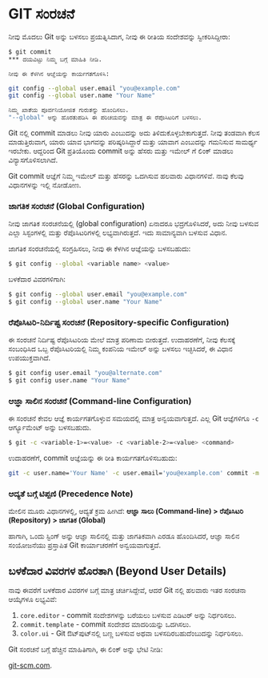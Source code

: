 # GIT ಸಂರಚನೆ

ನೀವು ಮೊದಲು Git ಅನ್ನು ಬಳಸಲು ಪ್ರಯತ್ನಿಸಿದಾಗ, ನೀವು ಈ ರೀತಿಯ ಸಂದೇಶವನ್ನು ಸ್ವೀಕರಿಸಿದ್ದೀರಾ:

```bash
$ git commit
*** ದಯವಿಟ್ಟು ನಿಮ್ಮ ಬಗ್ಗೆ ಮಾಹಿತಿ ನೀಡಿ.

ನೀವು ಈ ಕೆಳಗಿನ ಆಜ್ಞೆಯನ್ನು ಕಾರ್ಯಗತಗೊಳಿಸಿ:

git config --global user.email "you@example.com"
git config --global user.name "Your Name"

ನಿಮ್ಮ ಖಾತೆಯ ಪೂರ್ವನಿಯೋಜಿತ ಗುರುತನ್ನು ಹೊಂದಿಸಲು.
"--global" ಅನ್ನು ಹೊರತುಪಡಿಸಿ ಈ ಪರಿಚಯವನ್ನು ಮಾತ್ರ ಈ ರೆಪೊಸಿಟರಿಗೆ ಬಳಸಲು.
```

Git ನಲ್ಲಿ commit ಮಾಡಲು ನೀವು ಯಾರು ಎಂಬುದನ್ನು ಅದು ತಿಳಿದುಕೊಳ್ಳಬೇಕಾಗುತ್ತದೆ. ನೀವು ತಂಡವಾಗಿ ಕೆಲಸ ಮಾಡುತ್ತಿರುವಾಗ, ಯಾರು ಯಾವ ಭಾಗವನ್ನು ಪರಿಷ್ಕರಿಸಿದ್ದಾರೆ ಮತ್ತು ಯಾವಾಗ ಎಂಬುದನ್ನು ಗಮನಿಸುವ ಸಾಮರ್ಥ್ಯ ಇರಬೇಕು. ಆದ್ದರಿಂದ Git ಪ್ರತಿಯೊಂದು commit ಅನ್ನು ಹೆಸರು ಮತ್ತು ಇಮೇಲ್ ಗೆ ಲಿಂಕ್ ಮಾಡಲು ವಿನ್ಯಾಸಗೊಳಿಸಲಾಗಿದೆ.

Git commit ಆಜ್ಞೆಗೆ ನಿಮ್ಮ ಇಮೇಲ್ ಮತ್ತು ಹೆಸರನ್ನು ಒದಗಿಸುವ ಹಲವಾರು ವಿಧಾನಗಳಿವೆ. ನಾವು ಕೆಲವು ವಿಧಾನಗಳನ್ನು ಇಲ್ಲಿ ನೋಡೋಣ.

### ಜಾಗತಿಕ ಸಂರಚನೆ (Global Configuration)

ನೀವು ಜಾಗತಿಕ ಸಂರಚನೆಯಲ್ಲಿ (global configuration) ಏನಾದರೂ ಭದ್ರಗೊಳಿಸಿದರೆ, ಅದು ನೀವು ಬಳಸುವ ಎಲ್ಲಾ ಸಿಸ್ಟಂಗಳಲ್ಲಿ ಮತ್ತು ರೆಪೊಸಿಟರಿಗಳಲ್ಲಿ ಲಭ್ಯವಾಗಿರುತ್ತದೆ. ಇದು ಸಾಮಾನ್ಯವಾಗಿ ಬಳಸುವ ವಿಧಾನ.

ಜಾಗತಿಕ ಸಂರಚನೆಯಲ್ಲಿ ಸಂಗ್ರಹಿಸಲು, ನೀವು ಈ ಕೆಳಗಿನ ಆಜ್ಞೆಯನ್ನು ಬಳಸಬಹುದು:

```bash
$ git config --global <variable name> <value>
```

ಬಳಕೆದಾರ ವಿವರಗಳಿಗಾಗಿ:

```bash
$ git config --global user.email "you@example.com"
$ git config --global user.name "Your Name"
```

### ರೆಪೊಸಿಟರಿ-ನಿರ್ದಿಷ್ಟ ಸಂರಚನೆ (Repository-specific Configuration)

ಈ ಸಂರಚನೆ ನಿರ್ದಿಷ್ಟ ರೆಪೊಸಿಟರಿಯ ಮೇಲೆ ಮಾತ್ರ ಪರಿಣಾಮ ಬೀರುತ್ತದೆ. ಉದಾಹರಣೆಗೆ, ನೀವು ಕೆಲಸಕ್ಕೆ ಸಂಬಂಧಿಸಿದ ಒಬ್ಬ ರೆಪೊಸಿಟರಿಯಲ್ಲಿ ನಿಮ್ಮ ಕಂಪನಿಯ ಇಮೇಲ್ ಅನ್ನು ಬಳಸಲು ಇಚ್ಛಿಸಿದರೆ, ಈ ವಿಧಾನ ಉಪಯುಕ್ತವಾಗಿದೆ.

```bash
$ git config user.email "you@alternate.com"
$ git config user.name "Your Name"
```

### ಆಜ್ಞಾ ಸಾಲಿನ ಸಂರಚನೆ (Command-line Configuration)

ಈ ಸಂರಚನೆ ಕೇವಲ ಆಜ್ಞೆ ಕಾರ್ಯಗತಗೊಳ್ಳುವ ಸಮಯದಲ್ಲಿ ಮಾತ್ರ ಅನ್ವಯವಾಗುತ್ತದೆ. ಎಲ್ಲ Git ಆಜ್ಞೆಗಳಿಗೂ `-c` ಆರ್ಗ್ಯೂಮೆಂಟ್ ಅನ್ನು ಬಳಸಬಹುದು.

```bash
$ git -c <variable-1>=<value> -c <variable-2>=<value> <command>
```

ಉದಾಹರಣೆಗೆ, commit ಆಜ್ಞೆಯನ್ನು ಈ ರೀತಿ ಕಾರ್ಯಗತಗೊಳಿಸಬಹುದು:

```bash
git -c user.name='Your Name' -c user.email='you@example.com' commit -m "Your commit message"
```

### ಆದ್ಯತೆ ಬಗ್ಗೆ ಟಿಪ್ಪಣಿ (Precedence Note)

ಮೇಲಿನ ಮೂರು ವಿಧಾನಗಳಲ್ಲಿ, ಆದ್ಯತೆ ಕ್ರಮ ಹೀಗಿದೆ: **ಆಜ್ಞಾ ಸಾಲು (Command-line) > ರೆಪೊಸಿಟರಿ (Repository) > ಜಾಗತಿಕ (Global)**

ಹಾಗಾಗಿ, ಒಂದು ಸ್ಟಿಂಗ್ ಅನ್ನು ಆಜ್ಞಾ ಸಾಲಿನಲ್ಲಿ ಮತ್ತು ಜಾಗತಿಕವಾಗಿ ಎರಡೂ ಹೊಂದಿಸಿದರೆ, ಆಜ್ಞಾ ಸಾಲಿನ ಸಂಯೋಜನೆಯು ಪ್ರಸ್ತಾಪಿತ Git ಕಾರ್ಯಾಚರಣೆಗೆ ಅನ್ವಯವಾಗುತ್ತದೆ.

## ಬಳಕೆದಾರ ವಿವರಗಳ ಹೊರತಾಗಿ (Beyond User Details)

ನಾವು ಈವರೆಗೆ ಬಳಕೆದಾರ ವಿವರಗಳ ಬಗ್ಗೆ ಮಾತ್ರ ಚರ್ಚಿಸಿದ್ದೇವೆ, ಆದರೆ Git ನಲ್ಲಿ ಹಲವಾರು ಇತರ ಸಂರಚನಾ ಆಯ್ಕೆಗಳೂ ಲಭ್ಯವಿವೆ:

1. `core.editor` - commit ಸಂದೇಶಗಳನ್ನು ಬರೆಯಲು ಬಳಸುವ ಎಡಿಟರ್ ಅನ್ನು ನಿರ್ಧರಿಸಲು.
2. `commit.template` - commit ಸಂದೇಶದ ಮಾದರಿಯನ್ನು ಒದಗಿಸಲು.
3. `color.ui` - Git ಔಟ್‌ಪುಟ್‌ನಲ್ಲಿ ಬಣ್ಣ ಬಳಸುವ ಅಥವಾ ಬಳಸದಿರಬಹುದೆಂಬುದನ್ನು ನಿರ್ಧರಿಸಲು.

Git ಸಂರಚನೆ ಬಗ್ಗೆ ಹೆಚ್ಚಿನ ಮಾಹಿತಿಗಾಗಿ, ಈ ಲಿಂಕ್ ಅನ್ನು ಭೇಟಿ ನೀಡಿ:

[git-scm.com](https://git-scm.com/book/en/v2/Customizing-Git-Git-Configuration).


